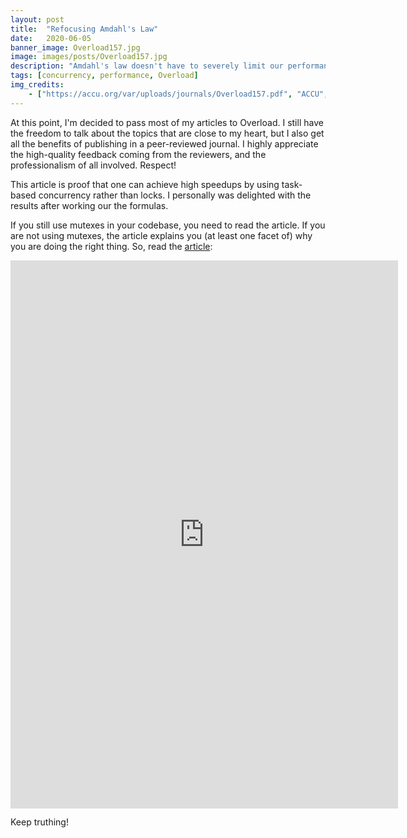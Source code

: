 ```yaml
---
layout: post
title:  "Refocusing Amdahl's Law"
date:   2020-06-05
banner_image: Overload157.jpg
image: images/posts/Overload157.jpg
description: "Amdahl's law doesn't have to severely limit our performance. We can construct parallel programs without severe degradation in speedup. Don't take my word for it; look at the formulas."
tags: [concurrency, performance, Overload]
img_credits:
    - ["https://accu.org/var/uploads/journals/Overload157.pdf", "ACCU", "Overload 157, June 2020", ""]
---
```


At this point, I'm decided to pass most of my articles to Overload. I still have the freedom to talk about the topics that are close to my heart, but I also get all the benefits of publishing in a peer-reviewed journal. I highly appreciate the high-quality feedback coming from the reviewers, and the professionalism of all involved. Respect!

This article is proof that one can achieve high speedups by using task-based concurrency rather than locks. I personally was delighted with the results after working our the formulas.

<!--more-->

If you still use mutexes in your codebase, you need to read the article. If you are not using mutexes, the article explains you (at least one facet of) why you are doing the right thing. So, read the [article](https://accu.org/var/uploads/journals/Overload157.pdf):

<iframe width="620" height="876.5" src="https://accu.org/var/uploads/journals/Overload157.pdf" frameborder="0"></iframe>

Keep truthing!
